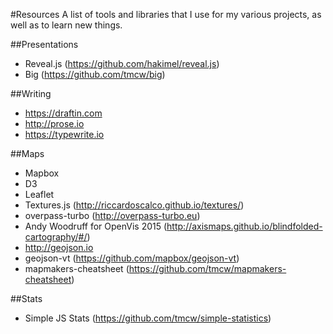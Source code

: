#Resources
A list of tools and libraries that I use for my various projects, as well as to learn new things.

##Presentations
- Reveal.js (https://github.com/hakimel/reveal.js)
- Big (https://github.com/tmcw/big)

##Writing
- https://draftin.com
- http://prose.io
- https://typewrite.io

##Maps
- Mapbox
- D3
- Leaflet
- Textures.js (http://riccardoscalco.github.io/textures/)
- overpass-turbo (http://overpass-turbo.eu)
- Andy Woodruff for OpenVis 2015 (http://axismaps.github.io/blindfolded-cartography/#/)
- http://geojson.io
- geojson-vt (https://github.com/mapbox/geojson-vt)
- mapmakers-cheatsheet (https://github.com/tmcw/mapmakers-cheatsheet)

##Stats
- Simple JS Stats (https://github.com/tmcw/simple-statistics)

